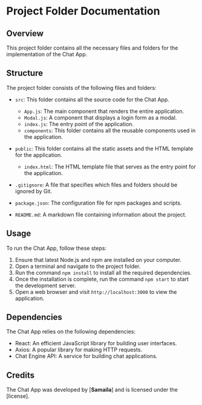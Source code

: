 # Project Folder Documentation
## Overview
This project folder contains all the necessary files and folders for the implementation of the Chat App.

## Structure
The project folder consists of the following files and folders:

- `src`: This folder contains all the source code for the Chat App.
  - `App.js`: The main component that renders the entire application.
  - `Modal.js`: A component that displays a login form as a modal.
  - `index.js`: The entry point of the application.
  - `components`: This folder contains all the reusable components used in the application.
    
- `public`: This folder contains all the static assets and the HTML template for the application.
  - `index.html`: The HTML template file that serves as the entry point for the application.
- `.gitignore`: A file that specifies which files and folders should be ignored by Git.
- `package.json`: The configuration file for npm packages and scripts.
- `README.md`: A markdown file containing information about the project.

## Usage
To run the Chat App, follow these steps:

1. Ensure that latest Node.js and npm are installed on your computer.
2. Open a terminal and navigate to the project folder.
3. Run the command `npm install` to install all the required dependencies.
4. Once the installation is complete, run the command `npm start` to start the development server.
5. Open a web browser and visit `http://localhost:3000` to view the application.

## Dependencies
The Chat App relies on the following dependencies:

- React: An efficient JavaScript library for building user interfaces.
- Axios: A popular library for making HTTP requests.
- Chat Engine API: A service for building chat applications.

## Credits
The Chat App was developed by [**Samaila**] and is licensed under the [license].